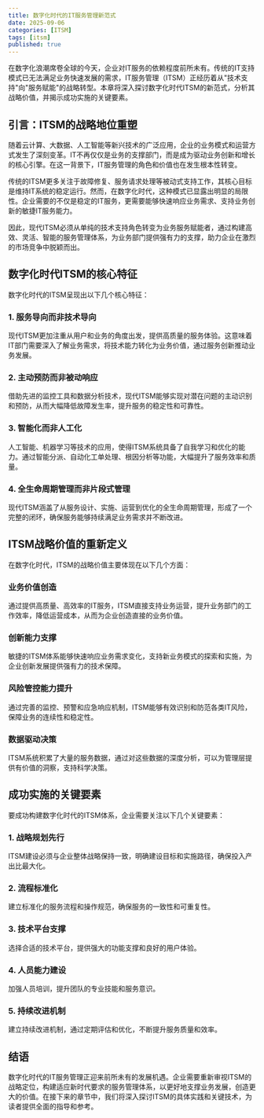 ```yaml
---
title: 数字化时代的IT服务管理新范式
date: 2025-09-06
categories: [ITSM]
tags: [itsm]
published: true
---
```


在数字化浪潮席卷全球的今天，企业对IT服务的依赖程度前所未有。传统的IT支持模式已无法满足业务快速发展的需求，IT服务管理（ITSM）正经历着从"技术支持"向"服务赋能"的战略转型。本章将深入探讨数字化时代ITSM的新范式，分析其战略价值，并揭示成功实施的关键要素。

## 引言：ITSM的战略地位重塑

随着云计算、大数据、人工智能等新兴技术的广泛应用，企业的业务模式和运营方式发生了深刻变革。IT不再仅仅是业务的支撑部门，而是成为驱动业务创新和增长的核心引擎。在这一背景下，IT服务管理的角色和价值也在发生根本性转变。

传统的ITSM更多关注于故障修复、服务请求处理等被动式支持工作，其核心目标是维持IT系统的稳定运行。然而，在数字化时代，这种模式已显露出明显的局限性。企业需要的不仅是稳定的IT服务，更需要能够快速响应业务需求、支持业务创新的敏捷IT服务能力。

因此，现代ITSM必须从单纯的技术支持角色转变为业务服务赋能者，通过构建高效、灵活、智能的服务管理体系，为业务部门提供强有力的支撑，助力企业在激烈的市场竞争中脱颖而出。

## 数字化时代ITSM的核心特征

数字化时代的ITSM呈现出以下几个核心特征：

### 1. 服务导向而非技术导向

现代ITSM更加注重从用户和业务的角度出发，提供高质量的服务体验。这意味着IT部门需要深入了解业务需求，将技术能力转化为业务价值，通过服务创新推动业务发展。

### 2. 主动预防而非被动响应

借助先进的监控工具和数据分析技术，现代ITSM能够实现对潜在问题的主动识别和预防，从而大幅降低故障发生率，提升服务的稳定性和可靠性。

### 3. 智能化而非人工化

人工智能、机器学习等技术的应用，使得ITSM系统具备了自我学习和优化的能力。通过智能分派、自动化工单处理、根因分析等功能，大幅提升了服务效率和质量。

### 4. 全生命周期管理而非片段式管理

现代ITSM涵盖了从服务设计、实施、运营到优化的全生命周期管理，形成了一个完整的闭环，确保服务能够持续满足业务需求并不断改进。

## ITSM战略价值的重新定义

在数字化时代，ITSM的战略价值主要体现在以下几个方面：

### 业务价值创造

通过提供高质量、高效率的IT服务，ITSM直接支持业务运营，提升业务部门的工作效率，降低运营成本，从而为企业创造直接的业务价值。

### 创新能力支撑

敏捷的ITSM体系能够快速响应业务需求变化，支持新业务模式的探索和实施，为企业创新发展提供强有力的技术保障。

### 风险管控能力提升

通过完善的监控、预警和应急响应机制，ITSM能够有效识别和防范各类IT风险，保障业务的连续性和稳定性。

### 数据驱动决策

ITSM系统积累了大量的服务数据，通过对这些数据的深度分析，可以为管理层提供有价值的洞察，支持科学决策。

## 成功实施的关键要素

要成功构建数字化时代的ITSM体系，企业需要关注以下几个关键要素：

### 1. 战略规划先行

ITSM建设必须与企业整体战略保持一致，明确建设目标和实施路径，确保投入产出比最大化。

### 2. 流程标准化

建立标准化的服务流程和操作规范，确保服务的一致性和可重复性。

### 3. 技术平台支撑

选择合适的技术平台，提供强大的功能支撑和良好的用户体验。

### 4. 人员能力建设

加强人员培训，提升团队的专业技能和服务意识。

### 5. 持续改进机制

建立持续改进机制，通过定期评估和优化，不断提升服务质量和效率。

## 结语

数字化时代的IT服务管理正迎来前所未有的发展机遇。企业需要重新审视ITSM的战略定位，构建适应新时代要求的服务管理体系，以更好地支撑业务发展，创造更大的价值。在接下来的章节中，我们将深入探讨ITSM的具体实践和关键技术，为读者提供全面的指导和参考。